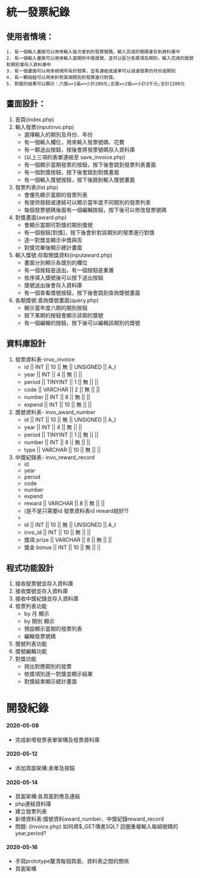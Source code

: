 # 統一發票紀錄
## 使用者情境：
```
1. 有一個輸入畫面可以用來輸入每次拿到的發票號碼，輸入完成的號碼會存到資料庫中
2. 有一個輸入畫面可以用來輸入當期的中獎獎號，並可以區分各獎項及期別，輸入完成的獎號和期別會存入資料庫中
3. 有一個畫面可以用來檢視所有的發票，並有連結或選單可以過濾發票的月份或期別
4. 有一顆按鈕可以用來針對某個期別的發票進行對獎。
5. 對獎的結果可以顯示：六獎=>1張=>小計200元;五獎=>2張=>小計2千元;合計2200元
```
## 畫面設計：
1. 首頁(index.php)
2. 輸入發票(inputinvo.php)
   - 選擇輸入的期別及月份、年份
   - 有一個輸入欄位，用來輸入發票號碼、花費
   - 有一顆送出按鈕，按後會將發票號碼存入資料庫
   - (以上三項的表單連結至 save_invoice.php)
   - 有一個顯示當期發票的按鈕，按下後會跳到發票列表畫面
   - 有一個對獎按鈕，按下後會跳到對獎畫面
   - 有一個輸入獎號按鈕，按下後跳到輸入獎號畫面
3. 發票列表(list.php)
   - 會優先顯示當期的發票列表
   - 有提供按鈕或連結可以顯示當年度不同期別的發票列表
   - 每個發票號碼後面有一個編輯按鈕，按下後可以修改發票號碼
4. 對獎畫面(award.php)
   - 會顯示當期可對獎的期別獎號
   - 有一個按鈕[對獎]，按下後會針對該期別的發票進行對獎
   - 逐一對獎並顯示中獎與否
   - 對獎完畢後顯示總計畫面
5. 輸入獎號:存取開獎資料(inputaward.php)
   - 畫面分別顯示各獎別的欄位
   - 有一個按鈕是送出，有一個按鈕是重置
   - 依序填入獎號後可以按下送出按鈕
   - 獎號送出後會存入資料庫
   - 有一個查看獎號按鈕，按下後會跳到查詢獎號畫面
6. 各期獎號:查詢獎號畫面(query.php)
   - 顯示當年度六期的期別按鈕
   - 按下某期的按鈕會顯示該期的獎號
   - 有一個編輯的按鈕，按下後可以編輯該期別的獎號
## 資料庫設計
1. 發票資料表-invo_invoice
   - id || INT || 10 || 無 || UNSIGNED || A_I
   - year || INT || 4 || 無 ||  ||
   - period || TINYINT || 1 || 無 ||  ||
   - code || VARCHAR || 2 || 無 ||  ||
   - number || INT || 8 || 無 ||  ||
   - expend || INT || 10 || 無 ||  ||
2. 獎號資料表- invo_award_number
   - id || INT || 10 || 無 || UNSIGNED || A_I
   - year || INT || 4 || 無 ||  ||
   - period || TINYINT || 1 || 無 ||  ||
   - number || INT || 8 || 無 ||  ||
   - type || VARCHAR || 10 || 無 ||  ||
3. 中獎紀錄表- invo_reward_record
   - id
   - year
   - period
   - code
   - number
   - expend
   - reward || VARCHAR || 8 || 無 ||  ||
   - (是不是只需要id 發票資料表id reward就好?)
   - 
   - id || INT || 10 || 無 || UNSIGNED || A_I
   - invo_id || INT || 10 || 無 ||  ||
   - 獎項 prize || VARCHAR || 8 || 無 ||  ||
   - 獎金 bonus || INT || 10 || 無 ||  ||
## 程式功能設計
1. 接收發票號並存入資料庫
2. 接收獎號並存入資料庫
3. 接收中獎紀錄並存入資料庫
4. 發票列表功能
   - by 月 顯示
   - by 期別 顯示
   - 預設顯示當期的發票列表
   - 編輯發票號碼
5. 獎號列表功能
6. 獎號編輯功能
7. 對獎功能
   - 撈出對應期別的發票
   - 依獎項別逐一對獎並顯示結果
   - 對獎結束顯示總計畫面


# 開發紀錄
#### 2020-05-08
* 完成新增發票表單架構及發票資料庫
#### 2020-05-12
* 添加頁面架構:表單及按鈕
#### 2020-05-14
* 頁面架構:各頁面對應及連結
* php連結資料庫
* 建立發票列表
* 新增資料表:獎號資料award_number、中獎紀錄reward_record
* 問題:
   (invoice.php) 如何將$_GET傳進SQL? 迴圈重複輸入每組號碼的year,period?
#### 2020-05-16
* 手寫prototype釐清每個頁面、資料表之間的關係
* 頁面架構

